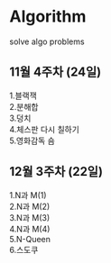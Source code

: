 # Algorithm

solve algo problems

## 11월 4주차 (24일)

1.블랙잭  
2.분해합  
3.덩치  
4.체스판 다시 칠하기  
5.영화감독 숌  


## 12월 3주차 (22일)

1.N과 M(1)  
2.N과 M(2)  
3.N과 M(3)  
4.N과 M(4)  
5.N-Queen  
6.스도쿠  
